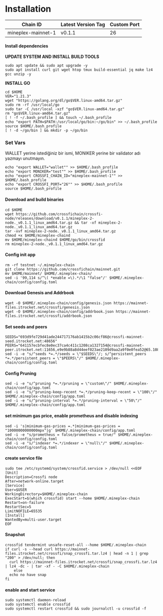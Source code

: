 # Installation

| Chain ID           | Latest Version Tag | Custom Port |
| ------------------ | ------------------ | ----------- |
| mineplex-mainnet-1 | v0.1.1             | 26          |

#### Install dependencies <a href="#install-dependencies" id="install-dependencies"></a>

**UPDATE SYSTEM AND INSTALL BUILD TOOLS**

```
sudo apt update && sudo apt upgrade -y
sudo apt install curl git wget htop tmux build-essential jq make lz4 gcc unzip -y
```

**INSTALL GO**

>

```
cd $HOME
VER="1.21.3"
wget "https://golang.org/dl/go$VER.linux-amd64.tar.gz"
sudo rm -rf /usr/local/go
sudo tar -C /usr/local -xzf "go$VER.linux-amd64.tar.gz"
rm "go$VER.linux-amd64.tar.gz"
[ ! -f ~/.bash_profile ] && touch ~/.bash_profile
echo "export PATH=$PATH:/usr/local/go/bin:~/go/bin" >> ~/.bash_profile
source $HOME/.bash_profile
[ ! -d ~/go/bin ] && mkdir -p ~/go/bin

```

### Set Vars

WALLET yerine istediğiniz bir ismi, MONIKER yerine bir validator adı yazmayı unutmayın.&#x20;

```
echo "export WALLET="wallet"" >> $HOME/.bash_profile
echo "export MONIKER="test"" >> $HOME/.bash_profile
echo "export CROSSFI_CHAIN_ID="mineplex-mainnet-1"" >> $HOME/.bash_profile
echo "export CROSSFI_PORT="26"" >> $HOME/.bash_profile
source $HOME/.bash_profile
```

#### Download and build binaries <a href="#download-and-build-binaries" id="download-and-build-binaries"></a>

```
cd $HOME
wget https://github.com/crossfichain/crossfi-node/releases/download/v0.1.1/mineplex-2-node._v0.1.1_linux_amd64.tar.gz && tar -xf mineplex-2-node._v0.1.1_linux_amd64.tar.gz
tar -xvf mineplex-2-node._v0.1.1_linux_amd64.tar.gz
chmod +x $HOME/mineplex-chaind
mv $HOME/mineplex-chaind $HOME/go/bin/crossfid
rm mineplex-2-node._v0.1.1_linux_amd64.tar.gz
```

#### Config init app

```
rm -rf testnet ~/.mineplex-chain
git clone https://github.com/crossfichain/mainnet.git
mv $HOME/mainnet/ $HOME/.mineplex-chain/
sed -i '99,114 s/^\( *enable =\).*/\1 "false"/' $HOME/.mineplex-chain/config/config.toml
```

#### Download Genesis and Addrbook

```
wget -O $HOME/.mineplex-chain/config/genesis.json https://mainnet-files.itrocket.net/crossfi/genesis.json
wget -O $HOME/.mineplex-chain/config/addrbook.json https://mainnet-files.itrocket.net/crossfi/addrbook.json
```

#### Set seeds and peers

```
SEEDS="693d9fe729d41ade244717176ab1415b2c06cf86@crossfi-mainnet-seed.itrocket.net:48656"
PEERS="641157ecbfec8e0ec37ca4c411c1208ca1327154@crossfi-mainnet-peer.itrocket.net:11656,e9e9b88a8d44eef023ae2109d9aa2a9f0e0fea52@65.108.75.96:16656,0ff5345e27de5543b80916fb135da92450b0d8c0@65.108.45.174:37656,20671548446b36dda5f9d831e754ae46dd6fda52@116.202.160.22:26656,2d409d9d724364608978d11a3975c7556c813ffc@188.246.224.43:26656,9b500d3f67c22a5a5e5cff6c8db10bf947dbea95@13.231.218.123:26656,d12f9642a604cbcf1afa85608179f49259709f3e@135.181.178.119:22656,1f3de9b4e3764cbcc90f38947bf6149174101c2e@65.108.225.207:50656,bdeae6e8f7cffb7314aca22a26be64115f68b2fc@46.149.79.113:26656,2100a709a14708aec10eb4ac5111675ae11698f9@167.99.252.56:26656,30cda81b201ea9dd7460f75e22aad9da03e181e3@52.199.135.172:26656"
sed -i -e "s/^seeds *=.*/seeds = \"$SEEDS\"/; s/^persistent_peers *=.*/persistent_peers = \"$PEERS\"/" $HOME/.mineplex-chain/config/config.toml
```

#### Config Pruning

```
sed -i -e "s/^pruning *=.*/pruning = \"custom\"/" $HOME/.mineplex-chain/config/app.toml
sed -i -e "s/^pruning-keep-recent *=.*/pruning-keep-recent = \"100\"/" $HOME/.mineplex-chain/config/app.toml
sed -i -e "s/^pruning-interval *=.*/pruning-interval = \"50\"/" $HOME/.mineplex-chain/config/app.toml
```

#### set minimum gas price, enable prometheus and disable indexing

```
sed -i 's|minimum-gas-prices =.*|minimum-gas-prices = "10000000000000mpx"|g' $HOME/.mineplex-chain/config/app.toml
sed -i -e "s/prometheus = false/prometheus = true/" $HOME/.mineplex-chain/config/config.toml
sed -i -e "s/^indexer *=.*/indexer = \"null\"/" $HOME/.mineplex-chain/config/config.toml
```

#### create service file

```
sudo tee /etc/systemd/system/crossfid.service > /dev/null <<EOF
[Unit]
Description=Crossfi node
After=network-online.target
[Service]
User=$USER
WorkingDirectory=$HOME/.mineplex-chain
ExecStart=$(which crossfid) start --home $HOME/.mineplex-chain
Restart=on-failure
RestartSec=5
LimitNOFILE=65535
[Install]
WantedBy=multi-user.target
EOF
```

#### Snapshot

```
crossfid tendermint unsafe-reset-all --home $HOME/.mineplex-chain
if curl -s --head curl https://mainnet-files.itrocket.net/crossfi/snap_crossfi.tar.lz4 | head -n 1 | grep "200" > /dev/null; then
  curl https://mainnet-files.itrocket.net/crossfi/snap_crossfi.tar.lz4 | lz4 -dc - | tar -xf - -C $HOME/.mineplex-chain
    else
  echo no have snap
fi
```

#### enable and start service

```
sudo systemctl daemon-reload
sudo systemctl enable crossfid
sudo systemctl restart crossfid && sudo journalctl -u crossfid -f
```

